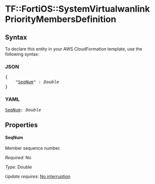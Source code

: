 # TF::FortiOS::SystemVirtualwanlink PriorityMembersDefinition

## Syntax

To declare this entity in your AWS CloudFormation template, use the following syntax:

### JSON

<pre>
{
    "<a href="#seqnum" title="SeqNum">SeqNum</a>" : <i>Double</i>
}
</pre>

### YAML

<pre>
<a href="#seqnum" title="SeqNum">SeqNum</a>: <i>Double</i>
</pre>

## Properties

#### SeqNum

Member sequence number.

_Required_: No

_Type_: Double

_Update requires_: [No interruption](https://docs.aws.amazon.com/AWSCloudFormation/latest/UserGuide/using-cfn-updating-stacks-update-behaviors.html#update-no-interrupt)

